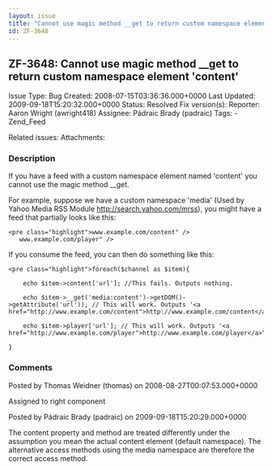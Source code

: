 ```yaml
---
layout: issue
title: "Cannot use magic method __get to return custom namespace element 'content'"
id: ZF-3648
---
```


ZF-3648: Cannot use magic method \_\_get to return custom namespace element 'content'
-------------------------------------------------------------------------------------

 Issue Type: Bug Created: 2008-07-15T03:36:36.000+0000 Last Updated: 2009-09-18T15:20:32.000+0000 Status: Resolved Fix version(s): 
 Reporter:  Aaron Wright (awright418)  Assignee:  Pádraic Brady (padraic)  Tags: - Zend\_Feed
 
 Related issues: 
 Attachments: 
### Description

If you have a feed with a custom namespace element named 'content' you cannot use the magic method \_\_get.

For example, suppose we have a custom namespace 'media' (Used by Yahoo Media RSS Module <http://search.yahoo.com/mrss>), you might have a feed that partially looks like this:

 
    <pre class="highlight">www.example.com/content" />
       www.example.com/player" />


If you consume the feed, you can then do something like this:

 
    <pre class="highlight">foreach($channel as $item){
    
        echo $item->content['url']; //This fails. Outputs nothing.
                
        echo $item->__get('media:content')->getDOM()->getAttribute('url')); // This will work. Outputs '<a href="http://www.example.com/content">http://www.example.com/content</a>"
    
        echo $item->player['url']; // This will work. Outputs '<a href="http://www.example.com/player">http://www.example.com/player</a>"
                                
    }

 

 

### Comments

Posted by Thomas Weidner (thomas) on 2008-08-27T00:07:53.000+0000

Assigned to right component

 

 

Posted by Pádraic Brady (padraic) on 2009-09-18T15:20:29.000+0000

The content property and method are treated differently under the assumption you mean the actual content element (default namespace). The alternative access methods using the media namespace are therefore the correct access method.

 

 